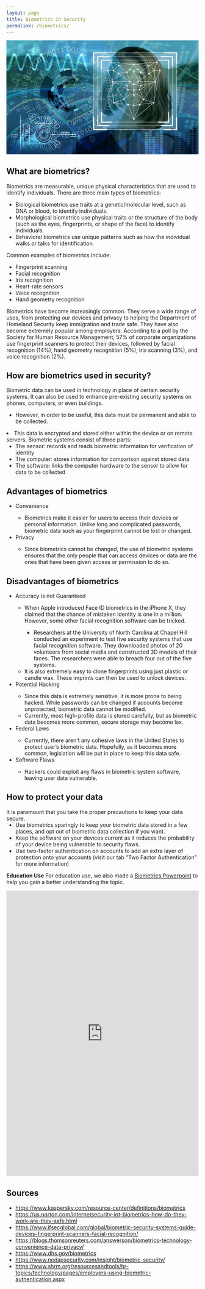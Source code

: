 ```yaml
---
layout: page
title: Biometrics in Security
permalink: /biometrics/
---
```

![Biometrics](/pic/biometrics.jpg)
<h2>What are biometrics?</h2>
Biometrics are measurable, unique physical characteristics that are used to identify individuals. 
There are three main types of biometrics:
<ul>
	<li>Biological biometrics use traits at a genetic/molecular level, such as DNA or blood, to identify individuals.</li>
	<li>Morphological biometrics use physical traits or the structure of the body (such as the eyes, fingerprints, or shape of the face) to identify individuals.</li>
	<li>Behavioral biometrics use unique patterns such as how the individual walks or talks for identification.</li>
</ul>
Common examples of biometrics include:
<ul>
	<li>Fingerprint scanning</li>
	<li>Facial recognition</li>
	<li>Iris recognition</li>
	<li>Heart-rate sensors</li>
	<li>Voice recognition</li>
	<li>Hand geometry recognition</li>
</ul>
Biometrics have become increasingly common. They serve a wide range of uses, from protecting our devices and privacy to helping the Department of Homeland Security keep immigration and trade safe. They have also become extremely popular among employers. 
According to a poll by the Society for Human Resource Management, 57% of corporate organizations use fingerprint scanners to protect their devices, followed by facial recognition (14%), hand geometry recognition (5%), iris scanning (3%), and voice recognition (2%). 

<h2>How are biometrics used in security?</h2>
Biometric data can be used in technology in place of certain security systems. It can also be used to enhance pre-existing security systems on phones, computers, or even buildings. 
<ul>
	<li>However, in order to be useful, this data must be permanent and able to be collected.</ul> 
	<li>This data is encrypted and stored either within the device or on remote servers.</ul>
</ul>
Biometric systems consist of three parts:
<ul>
	<li>The sensor: records and reads biometric information for verification of identity</li>
	<li>The computer: stores information for comparison against stored data</li> 
	<li>The software: links the computer hardware to the sensor to allow for data to be collected</li>
</ul>

<h2>Advantages of biometrics</h2>
<ul>
	<li>Convenience</li>
		<ul>
			<li>Biometrics make it easier for users to access their devices or personal information. Unlike long and complicated passwords, biometric data such as your fingerprint cannot be lost or changed.</li>
		</ul>
	<li>Privacy</li>
		<ul>
			<li>Since biometrics cannot be changed, the use of biometric systems ensures that the only people that can access devices or data are the ones that have been given access or permission to do so.</li>
		</ul>
</ul>

<h2>Disadvantages of biometrics</h2>
<ul>
	<li>Accuracy is not Guaranteed</li>
		<ul>
			<li>When Apple introduced Face ID biometrics in the iPhone X, they claimed that the chance of mistaken identity is one in a million. However, some other facial recognition software can be tricked.</li>
				<ul>
					<li>Researchers at the University of North Carolina at Chapel Hill conducted an experiment to test five security systems that use facial recognition software. They downloaded photos of 20 volunteers from social media and constructed 3D models of their faces. The researchers were able to breach four out of the five systems.</li>
				</ul>
			<li>It is also extremely easy to clone fingerprints using just plastic or candle wax. These imprints can then be used to unlock devices.</li>
		</ul>
	<li>Potential Hacking</li>
		<ul>
			<li>Since this data is extremely sensitive, it is more prone to being hacked. While passwords can be changed if accounts become unprotected, biometric data cannot be modified.</li>
			<li>Currently, most high-profile data is stored carefully, but as biometric data becomes more common, secure storage may become lax.</li>
		</ul>
	<li>Federal Laws</li>
		<ul>
			<li>Currently, there aren’t any cohesive laws in the United States to protect user’s biometric data. Hopefully, as it becomes more common, legislation will be put in place to keep this data safe.</li>
		</ul>
	<li>Software Flaws</li>
		<ul>
			<li>Hackers could exploit any flaws in biometric system software, leaving user data vulnerable.</li>
		</ul>
</ul>

<h2>How to protect your data</h2>
It is paramount that you take the proper precautions to keep your data secure. 
<ul>
	<li>Use biometrics sparingly to keep your biometric data stored in a few places, and opt out of biometric data collection if you want.</li> 
	<li>Keep the software on your devices current as it reduces the probability of your device being vulnerable to security flaws.</li>
	<li>Use two-factor authentication on accounts to add an extra layer of protection onto your accounts (visit our tab "Two Factor Authentication" for more information)</li>
</ul>

**Education Use**
For education use, we also made a [Biometrics Powerpoint](https://www.slideshare.net/everydaysecurit/biometrics-in-security) to help you gain a better understanding the topic.

<style>
.responsive-wrap iframe{ max-width: 100%;}
</style>
<div class="responsive-wrap">
<iframe src="https://docs.google.com/presentation/d/e/2PACX-1vRSXMN_j7u1gxLkN9b9Lfg3ElzALKM-jaBf5m4jKJ620tTlHbYJwIH3v7xsFy1_-eQW7ZPc00MU64Nh/embed?start=false&loop=false&delayms=3000" frameborder="0" width="1280" height="749" allowfullscreen="true" mozallowfullscreen="true" webkitallowfullscreen="true"></iframe>
</div>

<h2>Sources</h2>
<ul>
	<li><a href="https://www.kaspersky.com/resource-center/definitions/biometrics">https://www.kaspersky.com/resource-center/definitions/biometrics</a></li>
	<li><a href="https://us.norton.com/internetsecurity-iot-biometrics-how-do-they-work-are-they-safe.html">https://us.norton.com/internetsecurity-iot-biometrics-how-do-they-work-are-they-safe.html</a></li>
	<li><a href="https://www.ifsecglobal.com/global/biometric-security-systems-guide-devices-fingerprint-scanners-facial-recognition/">https://www.ifsecglobal.com/global/biometric-security-systems-guide-devices-fingerprint-scanners-facial-recognition/</a></li>
	<li><a href="https://blogs.thomsonreuters.com/answerson/biometrics-technology-convenience-data-privacy/">https://blogs.thomsonreuters.com/answerson/biometrics-technology-convenience-data-privacy/</a></li>
	<li><a href="https://www.dhs.gov/biometrics">https://www.dhs.gov/biometrics</a></li>
	<li><a href="https://www.nedapsecurity.com/insight/biometric-security/">https://www.nedapsecurity.com/insight/biometric-security/</a></li>
	<li><a href="https://www.shrm.org/resourcesandtools/hr-topics/technology/pages/employers-using-biometric-authentication.aspx">https://www.shrm.org/resourcesandtools/hr-topics/technology/pages/employers-using-biometric-authentication.aspx</a></li>
</ul>


